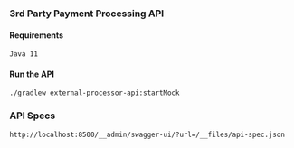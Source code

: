 ### 3rd Party Payment Processing API

#### Requirements

    Java 11

#### Run the API

    ./gradlew external-processor-api:startMock

### API Specs

    http://localhost:8500/__admin/swagger-ui/?url=/__files/api-spec.json